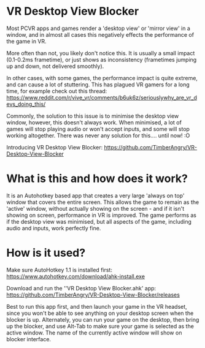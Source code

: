 # VR Desktop View Blocker

Most PCVR apps and games render a 'desktop view' or 'mirror view' in a window, and in almost all cases this negatively effects the performance of the game in VR.

More often than not, you likely don't notice this. It is usually a small impact (0.1-0.2ms frametime), or just shows as inconsistency (frametimes jumping up and down, not delivered smoothly).

In other cases, with some games, the performance impact is quite extreme, and can cause a lot of stuttering.
This has plagued VR gamers for a long time, for example check out this thread: https://www.reddit.com/r/vive_vr/comments/b6uk6z/seriouslywhy_are_vr_devs_doing_this/

Commonly, the solution to this issue is to minimise the desktop view window, however, this doesn't always work. When minimised, a lot of games will stop playing audio or won't accept inputs, and some will stop working altogether. There was never any solution for this.... until now! :O

Introducing VR Desktop View Blocker: https://github.com/TimberAngry/VR-Desktop-View-Blocker

# What is this and how does it work?

It is an Autohotkey based app that creates a very large 'always on top' window that covers the entire screen. This allows the game to remain as the 'active' window, without actually showing on the screen - and if it isn't showing on screen, performance in VR is improved. The game performs as if the desktop view was minimised, but all aspects of the game, including audio and inputs, work perfectly fine.

# How is it used?

Make sure AutoHotkey 1.1 is installed first:
https://www.autohotkey.com/download/ahk-install.exe

Download and run the ''VR Desktop View Blocker.ahk' app:
https://github.com/TimberAngry/VR-Desktop-View-Blocker/releases

Best to run this app first, and then launch your game in the VR headset, since you won't be able to see anything on your desktop screen when the blocker is up. Alternately, you can run your game on the desktop, then bring up the blocker, and use Alt-Tab to make sure your game is selected as the active window. The name of the currently active window will show on blocker interface.
